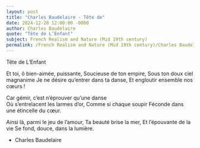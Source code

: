 ```yaml
---
layout: post
title: "Charles Baudelaire - Tête de"
date: 2024-12-28 12:00:00 -0000
author: Charles Baudelaire
quote: "Tête de L’Enfant"
subject: French Realism and Nature (Mid 19th century)
permalink: /French Realism and Nature (Mid 19th century)/Charles Baudelaire/Charles Baudelaire - Tête de
---
```


Tête de L’Enfant

Et toi, ô bien-aimée, puissante,
Soucieuse de ton empire,
Sous ton doux ciel magnanime
Je ne désire qu’entrer dans ta danse,
Et engloutir ensemble nos cœurs !

Car gémir, c’est n’éprouver qu’une danse<br>
Où s’entrelacent les larmes d’or,
Comme si chaque soupir
Féconde dans une étincelle du cœur.

Ainsi là, parmi le jeu de l’amour,
Ta beauté brise la mer,
Et l’épouvante de la vie
Se fond, douce, dans la lumière.

- Charles Baudelaire
